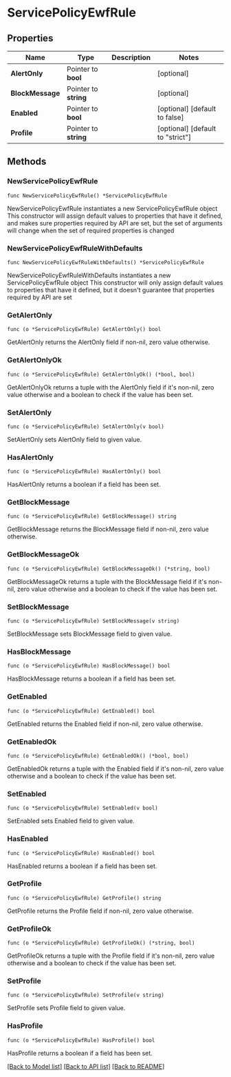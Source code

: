 # ServicePolicyEwfRule

## Properties

Name | Type | Description | Notes
------------ | ------------- | ------------- | -------------
**AlertOnly** | Pointer to **bool** |  | [optional] 
**BlockMessage** | Pointer to **string** |  | [optional] 
**Enabled** | Pointer to **bool** |  | [optional] [default to false]
**Profile** | Pointer to **string** |  | [optional] [default to "strict"]

## Methods

### NewServicePolicyEwfRule

`func NewServicePolicyEwfRule() *ServicePolicyEwfRule`

NewServicePolicyEwfRule instantiates a new ServicePolicyEwfRule object
This constructor will assign default values to properties that have it defined,
and makes sure properties required by API are set, but the set of arguments
will change when the set of required properties is changed

### NewServicePolicyEwfRuleWithDefaults

`func NewServicePolicyEwfRuleWithDefaults() *ServicePolicyEwfRule`

NewServicePolicyEwfRuleWithDefaults instantiates a new ServicePolicyEwfRule object
This constructor will only assign default values to properties that have it defined,
but it doesn't guarantee that properties required by API are set

### GetAlertOnly

`func (o *ServicePolicyEwfRule) GetAlertOnly() bool`

GetAlertOnly returns the AlertOnly field if non-nil, zero value otherwise.

### GetAlertOnlyOk

`func (o *ServicePolicyEwfRule) GetAlertOnlyOk() (*bool, bool)`

GetAlertOnlyOk returns a tuple with the AlertOnly field if it's non-nil, zero value otherwise
and a boolean to check if the value has been set.

### SetAlertOnly

`func (o *ServicePolicyEwfRule) SetAlertOnly(v bool)`

SetAlertOnly sets AlertOnly field to given value.

### HasAlertOnly

`func (o *ServicePolicyEwfRule) HasAlertOnly() bool`

HasAlertOnly returns a boolean if a field has been set.

### GetBlockMessage

`func (o *ServicePolicyEwfRule) GetBlockMessage() string`

GetBlockMessage returns the BlockMessage field if non-nil, zero value otherwise.

### GetBlockMessageOk

`func (o *ServicePolicyEwfRule) GetBlockMessageOk() (*string, bool)`

GetBlockMessageOk returns a tuple with the BlockMessage field if it's non-nil, zero value otherwise
and a boolean to check if the value has been set.

### SetBlockMessage

`func (o *ServicePolicyEwfRule) SetBlockMessage(v string)`

SetBlockMessage sets BlockMessage field to given value.

### HasBlockMessage

`func (o *ServicePolicyEwfRule) HasBlockMessage() bool`

HasBlockMessage returns a boolean if a field has been set.

### GetEnabled

`func (o *ServicePolicyEwfRule) GetEnabled() bool`

GetEnabled returns the Enabled field if non-nil, zero value otherwise.

### GetEnabledOk

`func (o *ServicePolicyEwfRule) GetEnabledOk() (*bool, bool)`

GetEnabledOk returns a tuple with the Enabled field if it's non-nil, zero value otherwise
and a boolean to check if the value has been set.

### SetEnabled

`func (o *ServicePolicyEwfRule) SetEnabled(v bool)`

SetEnabled sets Enabled field to given value.

### HasEnabled

`func (o *ServicePolicyEwfRule) HasEnabled() bool`

HasEnabled returns a boolean if a field has been set.

### GetProfile

`func (o *ServicePolicyEwfRule) GetProfile() string`

GetProfile returns the Profile field if non-nil, zero value otherwise.

### GetProfileOk

`func (o *ServicePolicyEwfRule) GetProfileOk() (*string, bool)`

GetProfileOk returns a tuple with the Profile field if it's non-nil, zero value otherwise
and a boolean to check if the value has been set.

### SetProfile

`func (o *ServicePolicyEwfRule) SetProfile(v string)`

SetProfile sets Profile field to given value.

### HasProfile

`func (o *ServicePolicyEwfRule) HasProfile() bool`

HasProfile returns a boolean if a field has been set.


[[Back to Model list]](../README.md#documentation-for-models) [[Back to API list]](../README.md#documentation-for-api-endpoints) [[Back to README]](../README.md)


